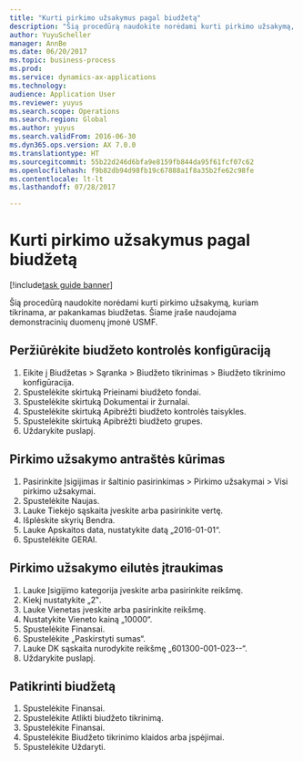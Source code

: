 ```yaml
--- 
title: "Kurti pirkimo užsakymus pagal biudžetą"
description: "Šią procedūrą naudokite norėdami kurti pirkimo užsakymą, kuriam tikrinama, ar pakankamas biudžetas."
author: YuyuScheller
manager: AnnBe
ms.date: 06/20/2017
ms.topic: business-process
ms.prod: 
ms.service: dynamics-ax-applications
ms.technology: 
audience: Application User
ms.reviewer: yuyus
ms.search.scope: Operations
ms.search.region: Global
ms.author: yuyus
ms.search.validFrom: 2016-06-30
ms.dyn365.ops.version: AX 7.0.0
ms.translationtype: HT
ms.sourcegitcommit: 55b22d246d6bfa9e8159fb844da95f61fcf07c62
ms.openlocfilehash: f9b82db94d98fb19c67888a1f8a35b2fe62c98fe
ms.contentlocale: lt-lt
ms.lasthandoff: 07/28/2017

---
```

# <a name="create-a-purchase-order-governed-by-budget"></a>Kurti pirkimo užsakymus pagal biudžetą

[!include[task guide banner](../../includes/task-guide-banner.md)]

Šią procedūrą naudokite norėdami kurti pirkimo užsakymą, kuriam tikrinama, ar pakankamas biudžetas. Šiame įraše naudojama demonstracinių duomenų įmonė USMF.


## <a name="review-the-budget-control-configuration"></a>Peržiūrėkite biudžeto kontrolės konfigūraciją
1. Eikite į Biudžetas > Sąranka > Biudžeto tikrinimas > Biudžeto tikrinimo konfigūracija.
2. Spustelėkite skirtuką Prieinami biudžeto fondai.
3. Spustelėkite skirtuką Dokumentai ir žurnalai.
4. Spustelėkite skirtuką Apibrėžti biudžeto kontrolės taisykles.
5. Spustelėkite skirtuką Apibrėžti biudžeto grupes.
6. Uždarykite puslapį.

## <a name="create-the-purchase-order-header"></a>Pirkimo užsakymo antraštės kūrimas
1. Pasirinkite Įsigijimas ir šaltinio pasirinkimas > Pirkimo užsakymai > Visi pirkimo užsakymai.
2. Spustelėkite Naujas.
3. Lauke Tiekėjo sąskaita įveskite arba pasirinkite vertę.
4. Išplėskite skyrių Bendra.
5. Lauke Apskaitos data, nustatykite datą „2016-01-01“.
6. Spustelėkite GERAI.

## <a name="add-a-purchase-order-line"></a>Pirkimo užsakymo eilutės įtraukimas
1. Lauke Įsigijimo kategorija įveskite arba pasirinkite reikšmę.
2. Kiekį nustatykite „2‟.
3. Lauke Vienetas įveskite arba pasirinkite reikšmę.
4. Nustatykite Vieneto kainą „10000“.
5. Spustelėkite Finansai.
6. Spustelėkite „Paskirstyti sumas“.
7. Lauke DK sąskaita nurodykite reikšmę „601300-001-023--“.
8. Uždarykite puslapį.

## <a name="perform-budget-checking"></a>Patikrinti biudžetą
1. Spustelėkite Finansai.
2. Spustelėkite Atlikti biudžeto tikrinimą.
3. Spustelėkite Finansai.
4. Spustelėkite Biudžeto tikrinimo klaidos arba įspėjimai.
5. Spustelėkite Uždaryti.


